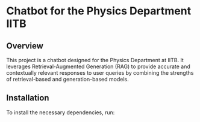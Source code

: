 # Chatbot for the Physics Department IITB

## Overview

This project is a chatbot designed for the Physics Department at IITB. It leverages Retrieval-Augmented Generation (RAG) to provide accurate and contextually relevant responses to user queries by combining the strengths of retrieval-based and generation-based models.


## Installation

To install the necessary dependencies, run:
